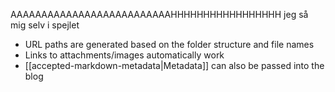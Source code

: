AAAAAAAAAAAAAAAAAAAAAAAAAAHHHHHHHHHHHHHHHHH jeg så mig selv i spejlet

- URL paths are generated based on the folder structure and file names
- Links to attachments/images automatically work
- [[accepted-markdown-metadata|Metadata]] can also be passed into the blog